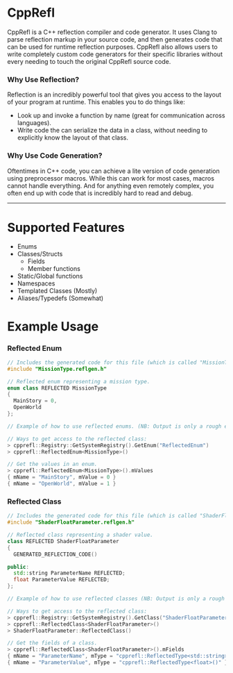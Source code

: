 # CppRefl
CppRefl is a C++ reflection compiler and code generator. It uses Clang to parse reflection markup in your source code, and then generates code that can be used for runtime reflection purposes. CppRefl also allows users to write completely custom code generators for their specific libraries without every needing to touch the original CppRefl source code.

### Why Use Reflection?
Reflection is an incredibly powerful tool that gives you access to the layout of your program at runtime. This enables you to do things like:
- Look up and invoke a function by name (great for communication across languages).
- Write code the can serialize the data in a class, without needing to explicitly know the layout of that class.

### Why Use Code Generation?
Oftentimes in C++ code, you can achieve a lite version of code generation using preprocessor macros. While this can work for most cases, macros cannot handle everything. And for anything even remotely complex, you often end up with code that is incredibly hard to read and debug.

---

# Supported Features
- Enums
- Classes/Structs
  - Fields
  - Member functions
- Static/Global functions
- Namespaces
- Templated Classes (Mostly)
- Aliases/Typedefs (Somewhat)

# Example Usage
### Reflected Enum
```cpp
// Includes the generated code for this file (which is called "MissionType.h"). 
#include "MissionType.reflgen.h"

// Reflected enum representing a mission type.
enum class REFLECTED MissionType
{
  MainStory = 0,
  OpenWorld
};

// Example of how to use reflected enums. (NB: Output is only a rough example of what you'd see)

// Ways to get access to the reflected class:
> cpprefl::Registry::GetSystemRegistry().GetEnum("ReflectedEnum")
> cpprefl::ReflectedEnum<MissionType>()

// Get the values in an enum.
> cpprefl::ReflectedEnum<MissionType>().mValues
{ mName = "MainStory", mValue = 0 }
{ mName = "OpenWorld", mValue = 1 }
```

### Reflected Class
```cpp
// Includes the generated code for this file (which is called "ShaderFloatParameter.h"). 
#include "ShaderFloatParameter.reflgen.h"

// Reflected class representing a shader value.
class REFLECTED ShaderFloatParameter
{
  GENERATED_REFLECTION_CODE()

public:
  std::string ParameterName REFLECTED;
  float ParameterValue REFLECTED;
};

// Example of how to use reflected classes (NB: Output is only a rough example of what you'd see).

// Ways to get access to the reflected class:
> cpprefl::Registry::GetSystemRegistry().GetClass("ShaderFloatParameter")
> cpprefl::ReflectedClass<ShaderFloatParameter>()
> ShaderFloatParameter::ReflectedClass()

// Get the fields of a class.
> cpprefl::ReflectedClass<ShaderFloatParameter>().mFields
{ mName = "ParameterName", mType = "cpprefl::ReflectedType<std::string>()" }
{ mName = "ParameterValue", mType = "cpprefl::ReflectedType<float>()" }
```
